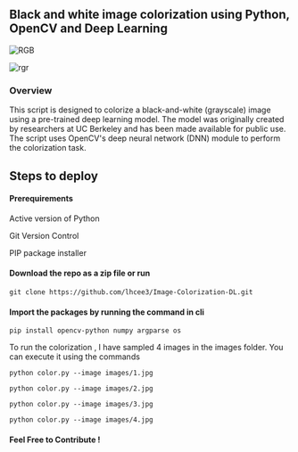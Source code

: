 ## Black and white image colorization using Python, OpenCV and Deep Learning

![RGB](https://media.geeksforgeeks.org/wp-content/uploads/20220303145941/finalPhone-300x154.png) 

![rgr](https://encrypted-tbn0.gstatic.com/images?q=tbn:ANd9GcTOLYlXefwiSeNVOxf7c-JSSPbRBppNLejNMw&s)

### Overview
This script is designed to colorize a black-and-white (grayscale) image using a pre-trained deep learning model. 
The model was originally created by researchers at UC Berkeley and has been made available for public use. 
The script uses OpenCV's deep neural network (DNN) module to perform the colorization task.

## Steps to deploy

#### Prerequirements

Active version of Python

Git Version Control

PIP package installer


#### Download the repo as a zip file or run

`git clone https://github.com/lhcee3/Image-Colorization-DL.git`

#### Import the packages by running the command in cli

`pip install opencv-python numpy argparse os`

To run the colorization , I have sampled 4 images in the images folder.
You can execute it using the commands

`python color.py --image images/1.jpg`

`python color.py --image images/2.jpg`

`python color.py --image images/3.jpg`

`python color.py --image images/4.jpg`

#### Feel Free to Contribute !

